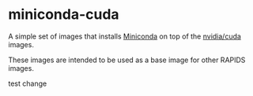 # miniconda-cuda

A simple set of images that installs [Miniconda](https://docs.conda.io/en/latest/miniconda.html) on top of the [nvidia/cuda](https://hub.docker.com/r/nvidia/cuda) images.

These images are intended to be used as a base image for other RAPIDS images.

test change
